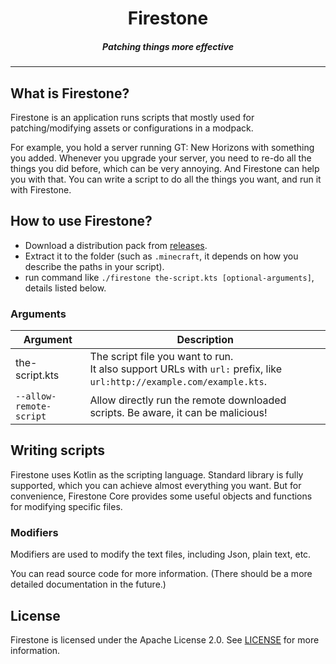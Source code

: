 <div style="text-align: center">
<h1>Firestone</h1>
<h5>Patching things more effective</h5>
<hr>
</div>

## What is Firestone?

Firestone is an application runs scripts that mostly used for patching/modifying
assets or configurations in a modpack.

For example, you hold a server running GT: New Horizons with something you added.
Whenever you upgrade your server, you need to re-do all the things you did before,
which can be very annoying. And Firestone can help you with that. You can write a
script to do all the things you want, and run it with Firestone.

## How to use Firestone?

- Download a distribution pack from [releases](https://github.com/Taskeren/Firestone/releases/latest).
- Extract it to the folder (such as `.minecraft`, it depends on how you describe the paths in your script).
- run command like `./firestone the-script.kts [optional-arguments]`, details listed below.

### Arguments

| Argument                | Description                                                                                                              |
|-------------------------|--------------------------------------------------------------------------------------------------------------------------|
| the-script.kts          | The script file you want to run.<br/>It also support URLs with `url:` prefix, like `url:http://example.com/example.kts`. |
| `--allow-remote-script` | Allow directly run the remote downloaded scripts. Be aware, it can be malicious!                                         |

## Writing scripts

Firestone uses Kotlin as the scripting language. Standard library is fully supported, which you can achieve
almost everything you want.
But for convenience, Firestone Core provides some useful objects and functions for modifying specific files.

### Modifiers

Modifiers are used to modify the text files, including Json, plain text, etc.

You can read source code for more information. (There should be a more detailed documentation in the future.)

<!-- TODO: Add more detailed info -->

## License

Firestone is licensed under the Apache License 2.0. See [LICENSE](LICENSE) for more information.

